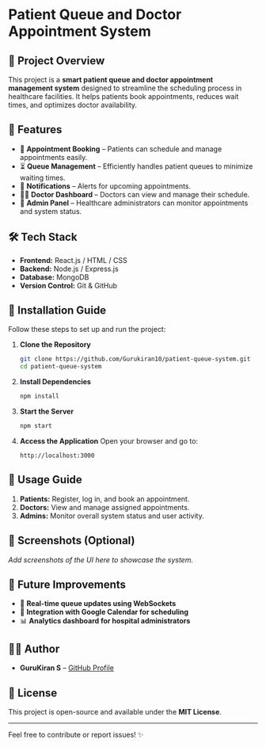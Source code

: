 # Patient Queue and Doctor Appointment System 

## 🚀 Project Overview
This project is a **smart patient queue and doctor appointment management system** designed to streamline the scheduling process in healthcare facilities. It helps patients book appointments, reduces wait times, and optimizes doctor availability.

## 🌟 Features
- 📅 **Appointment Booking** – Patients can schedule and manage appointments easily.
- ⏳ **Queue Management** – Efficiently handles patient queues to minimize waiting times.
- 🔔 **Notifications** – Alerts for upcoming appointments.
- 👨‍⚕️ **Doctor Dashboard** – Doctors can view and manage their schedule.
- 🏥 **Admin Panel** – Healthcare administrators can monitor appointments and system status.

## 🛠 Tech Stack
- **Frontend:** React.js / HTML / CSS
- **Backend:** Node.js / Express.js
- **Database:** MongoDB
- **Version Control:** Git & GitHub

## 🔧 Installation Guide
Follow these steps to set up and run the project:

1. **Clone the Repository**
   ```bash
   git clone https://github.com/Gurukiran10/patient-queue-system.git
   cd patient-queue-system
   ```
2. **Install Dependencies**
   ```bash
   npm install
   ```
3. **Start the Server**
   ```bash
   npm start
   ```
4. **Access the Application**
   Open your browser and go to:
   ```
   http://localhost:3000
   ```

## 📌 Usage Guide
1. **Patients:** Register, log in, and book an appointment.
2. **Doctors:** View and manage assigned appointments.
3. **Admins:** Monitor overall system status and user activity.

## 📸 Screenshots (Optional)
_Add screenshots of the UI here to showcase the system._

## 🚀 Future Improvements
- 📍 **Real-time queue updates using WebSockets**
- 📅 **Integration with Google Calendar for scheduling**
- 📊 **Analytics dashboard for hospital administrators**

## 👨‍💻 Author
- **GuruKiran S** – [GitHub Profile](https://github.com/Gurukiran10)

## 📜 License
This project is open-source and available under the **MIT License**.

---
Feel free to contribute or report issues! ✨

